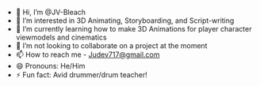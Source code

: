 - 👋 Hi, I’m @JV-Bleach
- 👀 I’m interested in 3D Animating, Storyboarding, and Script-writing
- 🌱 I’m currently learning how to make 3D Animations for player character viewmodels and cinematics
- 💞️ I’m not looking to collaborate on a project at the moment
- 📫 How to reach me - Judev717@gmail.com
- 😄 Pronouns: He/Him
- ⚡ Fun fact: Avid drummer/drum teacher!

<!---
JV-Bleach/JV-Bleach is a ✨ special ✨ repository because its `README.md` (this file) appears on your GitHub profile.
You can click the Preview link to take a look at your changes.
--->

